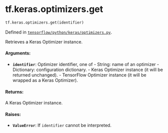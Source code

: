<div itemscope itemtype="http://developers.google.com/ReferenceObject">
<meta itemprop="name" content="tf.keras.optimizers.get" />
<meta itemprop="path" content="Stable" />
</div>

# tf.keras.optimizers.get

``` python
tf.keras.optimizers.get(identifier)
```



Defined in [`tensorflow/python/keras/optimizers.py`](https://www.tensorflow.org/code/tensorflow/python/keras/optimizers.py).

Retrieves a Keras Optimizer instance.

#### Arguments:

* <b>`identifier`</b>: Optimizer identifier, one of
        - String: name of an optimizer
        - Dictionary: configuration dictionary.
        - Keras Optimizer instance (it will be returned unchanged).
        - TensorFlow Optimizer instance
            (it will be wrapped as a Keras Optimizer).


#### Returns:

A Keras Optimizer instance.


#### Raises:

* <b>`ValueError`</b>: If `identifier` cannot be interpreted.